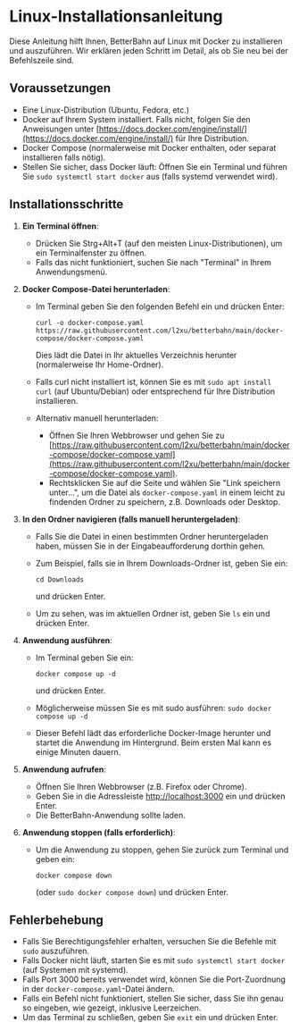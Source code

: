 # Linux-Installationsanleitung

Diese Anleitung hilft Ihnen, BetterBahn auf Linux mit Docker zu installieren und auszuführen. Wir erklären jeden Schritt im Detail, als ob Sie neu bei der Befehlszeile sind.

## Voraussetzungen

- Eine Linux-Distribution (Ubuntu, Fedora, etc.)
- Docker auf Ihrem System installiert. Falls nicht, folgen Sie den Anweisungen unter [https://docs.docker.com/engine/install/](https://docs.docker.com/engine/install/) für Ihre Distribution.
- Docker Compose (normalerweise mit Docker enthalten, oder separat installieren falls nötig).
- Stellen Sie sicher, dass Docker läuft: Öffnen Sie ein Terminal und führen Sie `sudo systemctl start docker` aus (falls systemd verwendet wird).

## Installationsschritte

1. **Ein Terminal öffnen**:
   - Drücken Sie Strg+Alt+T (auf den meisten Linux-Distributionen), um ein Terminalfenster zu öffnen.
   - Falls das nicht funktioniert, suchen Sie nach "Terminal" in Ihrem Anwendungsmenü.

2. **Docker Compose-Datei herunterladen**:
   - Im Terminal geben Sie den folgenden Befehl ein und drücken Enter:

     ```shell
     curl -o docker-compose.yaml https://raw.githubusercontent.com/l2xu/betterbahn/main/docker-compose/docker-compose.yaml
     ```

     Dies lädt die Datei in Ihr aktuelles Verzeichnis herunter (normalerweise Ihr Home-Ordner).
   - Falls curl nicht installiert ist, können Sie es mit `sudo apt install curl` (auf Ubuntu/Debian) oder entsprechend für Ihre Distribution installieren.
   - Alternativ manuell herunterladen:
     - Öffnen Sie Ihren Webbrowser und gehen Sie zu [https://raw.githubusercontent.com/l2xu/betterbahn/main/docker-compose/docker-compose.yaml](https://raw.githubusercontent.com/l2xu/betterbahn/main/docker-compose/docker-compose.yaml).
     - Rechtsklicken Sie auf die Seite und wählen Sie "Link speichern unter...", um die Datei als `docker-compose.yaml` in einem leicht zu findenden Ordner zu speichern, z.B. Downloads oder Desktop.

3. **In den Ordner navigieren (falls manuell heruntergeladen)**:
   - Falls Sie die Datei in einen bestimmten Ordner heruntergeladen haben, müssen Sie in der Eingabeaufforderung dorthin gehen.
   - Zum Beispiel, falls sie in Ihrem Downloads-Ordner ist, geben Sie ein:

     ```shell
     cd Downloads
     ```

     und drücken Enter.
   - Um zu sehen, was im aktuellen Ordner ist, geben Sie `ls` ein und drücken Enter.

4. **Anwendung ausführen**:
   - Im Terminal geben Sie ein:

     ```shell
     docker compose up -d
     ```

     und drücken Enter.
   - Möglicherweise müssen Sie es mit sudo ausführen: `sudo docker compose up -d`
   - Dieser Befehl lädt das erforderliche Docker-Image herunter und startet die Anwendung im Hintergrund. Beim ersten Mal kann es einige Minuten dauern.

5. **Anwendung aufrufen**:
   - Öffnen Sie Ihren Webbrowser (z.B. Firefox oder Chrome).
   - Geben Sie in die Adressleiste [http://localhost:3000](http://localhost:3000) ein und drücken Enter.
   - Die BetterBahn-Anwendung sollte laden.

6. **Anwendung stoppen (falls erforderlich)**:
   - Um die Anwendung zu stoppen, gehen Sie zurück zum Terminal und geben ein:

     ```shell
     docker compose down
     ```

     (oder `sudo docker compose down`)
     und drücken Enter.

## Fehlerbehebung

- Falls Sie Berechtigungsfehler erhalten, versuchen Sie die Befehle mit `sudo` auszuführen.
- Falls Docker nicht läuft, starten Sie es mit `sudo systemctl start docker` (auf Systemen mit systemd).
- Falls Port 3000 bereits verwendet wird, können Sie die Port-Zuordnung in der `docker-compose.yaml`-Datei ändern.
- Falls ein Befehl nicht funktioniert, stellen Sie sicher, dass Sie ihn genau so eingeben, wie gezeigt, inklusive Leerzeichen.
- Um das Terminal zu schließen, geben Sie `exit` ein und drücken Enter.
